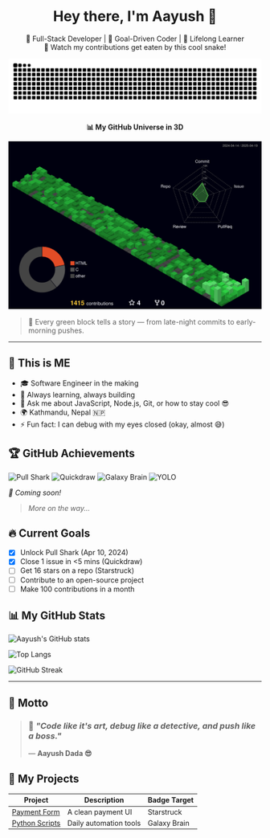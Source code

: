 <h1 align="center">Hey there, I'm Aayush 👋</h1>
<p align="center">
  🚀 Full-Stack Developer | 🎯 Goal-Driven Coder | 🧠 Lifelong Learner<br>
  🐍 Watch my contributions get eaten by this cool snake!<br>
</p>

<picture>
  <source media="(prefers-color-scheme: dark)" srcset="https://raw.githubusercontent.com/AayuAmor/AayuAmor/output/github-contribution-grid-snake-dark.svg">
  <source media="(prefers-color-scheme: light)" srcset="https://raw.githubusercontent.com/AayuAmor/AayuAmor/output/github-contribution-grid-snake.svg">
  <img alt="github contribution grid snake animation" src="https://raw.githubusercontent.com/AayuAmor/AayuAmor/output/github-contribution-grid-snake.svg">
</picture>

<p align="center">
  <strong>📊 My GitHub Universe in 3D</strong>
</p>

<p align="center">
  <img src="./profile-3d-contrib/profile-night-green.svg" alt="3D GitHub Contribution Graph" />
</p>

<blockquote>
  🧱 Every green block tells a story — from late-night commits to early-morning pushes.
</blockquote>

<hr />

## 🔆 This is ME

- 🎓 Software Engineer in the making
- 🧠 Always learning, always building
- 💬 Ask me about JavaScript, Node.js, Git, or how to stay cool 😎
- 🌍 Kathmandu, Nepal 🇳🇵
- ⚡ Fun fact: I can debug with my eyes closed (okay, almost 😅)

## 🏆 GitHub Achievements

![Pull Shark](https://img.shields.io/badge/Pull%20Shark-2ea44f?style=for-the-badge&logo=github)
![Quickdraw](https://img.shields.io/badge/Quickdraw-ffcc00?style=for-the-badge&logo=github)
![Galaxy Brain](https://img.shields.io/badge/Galaxy%20Brain-8a2be2?style=for-the-badge&logo=github)
![YOLO](https://img.shields.io/badge/YOLO-ff69b4?style=for-the-badge&logo=github)



_🚧 Coming soon!_
> _More on the way..._

## 🔥 Current Goals
- [x] Unlock Pull Shark (Apr 10, 2024)
- [x] Close 1 issue in <5 mins (Quickdraw)
- [ ] Get 16 stars on a repo (Starstruck)
- [ ] Contribute to an open-source project
- [ ] Make 100 contributions in a month

## 📊 My GitHub Stats

![Aayush's GitHub stats](https://github-readme-stats.vercel.app/api?username=AayuAmor&show_icons=true&theme=tokyonight)

![Top Langs](https://github-readme-stats.vercel.app/api/top-langs/?username=AayuAmor&layout=compact&theme=tokyonight)

![GitHub Streak](https://github-readme-streak-stats.herokuapp.com?user=AayuAmor&theme=tokyonight&hide_border=true)

---
## 🧠 Motto

> ### 💬 *"Code like it's art, debug like a detective, and push like a boss."*  
> — **Aayush Dada 😎**


## 🚀 My Projects
|       Project       |      Description       | Badge Target |
|---------------------|------------------------|--------------|
| [Payment Form](/)   | A clean payment UI     | Starstruck   |
| [Python Scripts](/) | Daily automation tools | Galaxy Brain |




